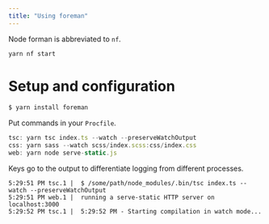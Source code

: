 ```yaml
---
title: "Using foreman"
---
```

Node forman is abbreviated to `nf`.
```js
yarn nf start
```

# Setup and configuration

```bash
$ yarn install foreman
```

Put commands in your `Procfile`.
```js
tsc: yarn tsc index.ts --watch --preserveWatchOutput
css: yarn sass --watch scss/index.scss:css/index.css
web: yarn node serve-static.js
```
Keys go to the output to differentiate logging from different processes.
```
5:29:51 PM tsc.1 |  $ /some/path/node_modules/.bin/tsc index.ts --watch --preserveWatchOutput
5:29:51 PM web.1 |  running a serve-static HTTP server on localhost:3000
5:29:52 PM tsc.1 |  5:29:52 PM - Starting compilation in watch mode...
```
